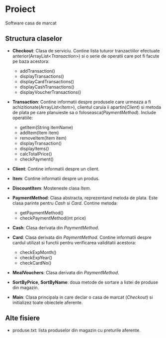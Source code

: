 # Proiect

Software casa de marcat

## Structura claselor
- __Checkout__: Clasa de serviciu. Contine lista tuturor tranzactiilor efectuate anterior(ArrayList<_Transaction_>) si o serie de operatii care pot fi facute pe baza acestora:
    - addTransaction()
    - displayTransactions()
    - displayCardTransactions()
    - displayCashTransactions()
    - displayVoucherTransactions()

- __Transaction__: Contine informatii despre produsele care urmeaza a fi achizitionate(ArrayList<_Item_>), clientul caruia ii apartin(_Client_) si metoda de plata pe care planuieste sa o foloseasca(_PaymentMethod_). Include operatiile:
    - getItem(String itemName)
    - addItem(Item item)
    - removeItem(Item item)
    - displayTransaction()
    - displayItems()
    - calcTotalPrice()
    - checkPayment()

- __Client__: Contine informatii despre un client.

- __Item__: Contine informatii despre un produs.

- __DiscountItem__: Mosteneste clasa _Item_.

- __PaymentMethod__: Clasa abstracta, reprezentand metoda de plata. Este clasa parinte pentru _Cash_ si _Card_. Contine metoda:
    - getPaymentMethod()
    - checkPaymentMethod(int price)

- __Cash__: Clasa derivata din _PaymentMethod_.

- __Card__: Clasa derivata din _PaymentMethod_. Contine informatii despre cardul utilizat si functii pentru verificarea validitatii acestora:
    - checkExpMonth()
    - checkExpYear()
    - checkCardNo()

- __MealVouchers__: Clasa derivata din _PaymentMethod_.

- __SortByPrice__, __SortByName__: doua metode de sortare a listei de produse din magazin.

- __Main__: Clasa principala in care declar o casa de marcat (_Checkout_) si initializez toate obiectele aferente.

## Alte fisiere
- produse.txt: lista produselor din magazin cu preturile aferente.
